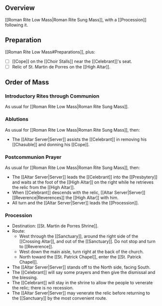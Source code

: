 ## Overview
[[Roman Rite Low Mass|Roman Rite Sung Mass]], with a [[Procession]] following it.

## Preparation
[[Roman Rite Low Mass#Preparations]], plus:

- [ ] [[Cope]] on the [[Choir Stalls]] near the [[Celebrant]]'s seat.
- [ ] Relic of St. Martin de Porres on the [[High Altar]].

## Order of Mass

### Introductory Rites through Communion
As usual for [[Roman Rite Low Mass|Roman Rite Sung Mass]].

### Ablutions
As usual for [[Roman Rite Low Mass|Roman Rite Sung Mass]], then:

- The [[Altar Server|Server]] assists the [[Celebrant]] in removing his [[Chasuble]] and donning his [[Cope]].

### Postcommunion Prayer
As usual for [[Roman Rite Low Mass|Roman Rite Sung Mass]], then:

- The [[Altar Server|Server]] leads the [[Celebrant]] into the [[Presbytery]] and waits at the foot of the [[High Altar]] on the right while he retrieves the relic from the [[High Altar]].
- When [[Celebrant]] descends with the relic, [[Altar Server|Server]] [[Reverence|Reverences]] the [[High Altar]] with him.
- All turn and the [[Altar Server|Server]] leads the [[Procession]].
### Procession
- Destination: [[St. Martin de Porres Shrine]].
- Route:
	- West through the [[Sanctuary]], around the right side of the [[Crossing Altar]], and out of the [[Sanctuary]]. Do not stop and turn to [[Reverence]].
	- West down the main aisle, turn right at the back of the church.
	- North toward the [[St. Patrick Chapel]], enter the [[St. Patrick Chapel]].
- The [[Altar Server|Server]] stands off to the North side, facing South.
- The [[Celebrant]] will say some prayers and then give the dismissal and the blessing.
- The [[Celebrant]] will stay in the shrine to allow the people to venerate the relic; there is no recession.
- The [[Altar Server|Server]] may venerate the relic before returning to the [[Sanctuary]] by the most convenient route.